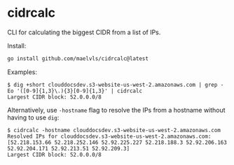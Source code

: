 # cidrcalc

CLI for calculating the biggest CIDR from a list of IPs.

Install:

```bash
go install github.com/maelvls/cidrcalc@latest
```

Examples:

```console
$ dig +short clouddocsdev.s3-website-us-west-2.amazonaws.com | grep -Eo '([0-9]{1,3}\.){3}[0-9]{1,3}' | cidrcalc
Largest CIDR block: 52.0.0.0/8
```

Alternatively, use `-hostname` flag to resolve the IPs from a hostname without
having to use `dig`:

```console
$ cidrcalc -hostname clouddocsdev.s3-website-us-west-2.amazonaws.com
Resolved IPs for clouddocsdev.s3-website-us-west-2.amazonaws.com: [52.218.153.66 52.218.252.146 52.92.225.227 52.218.188.3 52.92.206.163 52.92.204.171 52.92.213.51 52.92.209.3]
Largest CIDR block: 52.0.0.0/8
```
